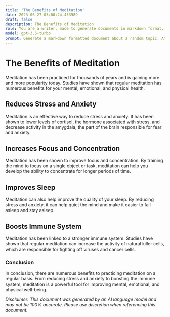 ```yaml
---
title: 'The Benefits of Meditation'
date: 2023-06-27 03:00:24.453989
draft: false
description: The Benefits of Meditation
role: You are a writer, made to generate documents in markdown format. It is very important that all of the documents you generate are in valid markdown format.
model: gpt-3.5-turbo
prompt: Generate a markdown formatted document about a random topic. At the bottom, include a disclaimer explaining that the document was generated by you. The first line of the document should be the title. Make sure that the entire document is in proper markdown format, using a mix of various tags to make the document visually appealing.
---
```


# The Benefits of Meditation

Meditation has been practiced for thousands of years and is gaining more and more popularity today. Studies have shown that regular meditation has numerous benefits for your mental, emotional, and physical health.

## Reduces Stress and Anxiety
Meditation is an effective way to reduce stress and anxiety. It has been shown to lower levels of cortisol, the hormone associated with stress, and decrease activity in the amygdala, the part of the brain responsible for fear and anxiety.

## Increases Focus and Concentration
Meditation has been shown to improve focus and concentration. By training the mind to focus on a single object or task, meditation can help you develop the ability to concentrate for longer periods of time.

## Improves Sleep
Meditation can also help improve the quality of your sleep. By reducing stress and anxiety, it can help quiet the mind and make it easier to fall asleep and stay asleep.

## Boosts Immune System
Meditation has been linked to a stronger immune system. Studies have shown that regular meditation can increase the activity of natural killer cells, which are responsible for fighting off viruses and cancer cells.

### Conclusion
In conclusion, there are numerous benefits to practicing meditation on a regular basis. From reducing stress and anxiety to boosting the immune system, meditation is a powerful tool for improving mental, emotional, and physical well-being.

*Disclaimer: This document was generated by an AI language model and may not be 100% accurate. Please use discretion when referencing this document.*